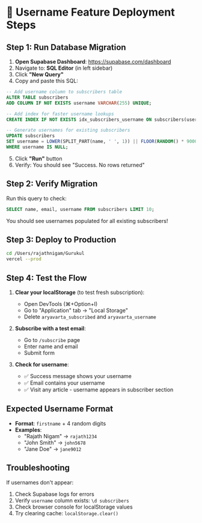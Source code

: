 # 🚀 Username Feature Deployment Steps

## Step 1: Run Database Migration

1. **Open Supabase Dashboard**: https://supabase.com/dashboard
2. Navigate to: **SQL Editor** (in left sidebar)
3. Click **"New Query"**
4. Copy and paste this SQL:

```sql
-- Add username column to subscribers table
ALTER TABLE subscribers 
ADD COLUMN IF NOT EXISTS username VARCHAR(255) UNIQUE;

-- Add index for faster username lookups
CREATE INDEX IF NOT EXISTS idx_subscribers_username ON subscribers(username);

-- Generate usernames for existing subscribers
UPDATE subscribers 
SET username = LOWER(SPLIT_PART(name, ' ', 1)) || FLOOR(RANDOM() * 9000 + 1000)::TEXT
WHERE username IS NULL;
```

5. Click **"Run"** button
6. Verify: You should see "Success. No rows returned"

## Step 2: Verify Migration

Run this query to check:

```sql
SELECT name, email, username FROM subscribers LIMIT 10;
```

You should see usernames populated for all existing subscribers!

## Step 3: Deploy to Production

```bash
cd /Users/rajathnigam/Gurukul
vercel --prod
```

## Step 4: Test the Flow

1. **Clear your localStorage** (to test fresh subscription):
   - Open DevTools (⌘+Option+I)
   - Go to "Application" tab → "Local Storage"
   - Delete `aryavarta_subscribed` and `aryavarta_username`

2. **Subscribe with a test email**:
   - Go to `/subscribe` page
   - Enter name and email
   - Submit form

3. **Check for username**:
   - ✅ Success message shows your username
   - ✅ Email contains your username
   - ✅ Visit any article - username appears in subscriber section

## Expected Username Format

- **Format**: `firstname` + 4 random digits
- **Examples**: 
  - "Rajath Nigam" → `rajath1234`
  - "John Smith" → `john5678`
  - "Jane Doe" → `jane9012`

## Troubleshooting

If usernames don't appear:
1. Check Supabase logs for errors
2. Verify `username` column exists: `\d subscribers`
3. Check browser console for localStorage values
4. Try clearing cache: `localStorage.clear()`

